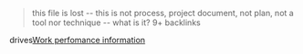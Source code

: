 > this file is lost -- this is not process, project document, not plan, not a tool nor technique -- what is it?
> 9+ backlinks

drives[Work perfomance information](Work%20perfomance%20information.md)
